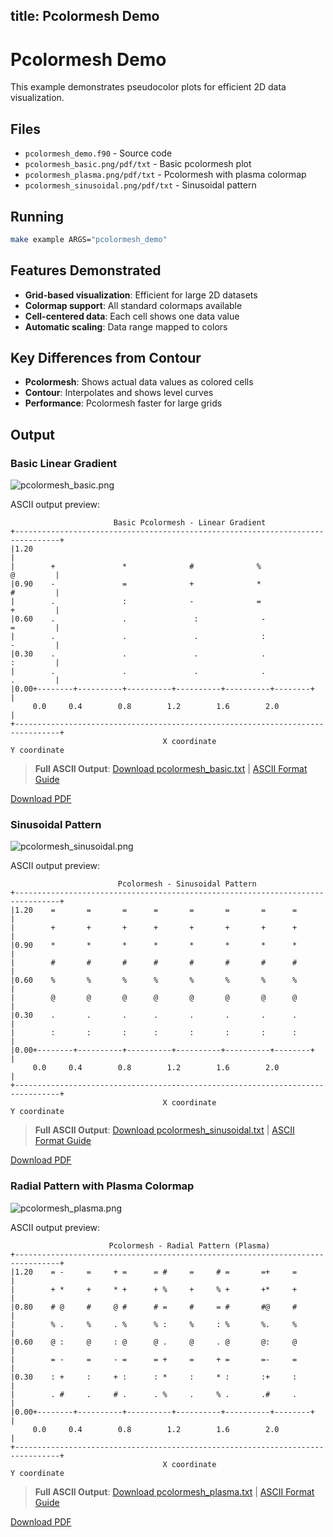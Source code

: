 title: Pcolormesh Demo
---

# Pcolormesh Demo

This example demonstrates pseudocolor plots for efficient 2D data visualization.

## Files

- `pcolormesh_demo.f90` - Source code
- `pcolormesh_basic.png/pdf/txt` - Basic pcolormesh plot
- `pcolormesh_plasma.png/pdf/txt` - Pcolormesh with plasma colormap
- `pcolormesh_sinusoidal.png/pdf/txt` - Sinusoidal pattern

## Running

```bash
make example ARGS="pcolormesh_demo"
```

## Features Demonstrated

- **Grid-based visualization**: Efficient for large 2D datasets
- **Colormap support**: All standard colormaps available
- **Cell-centered data**: Each cell shows one data value
- **Automatic scaling**: Data range mapped to colors

## Key Differences from Contour

- **Pcolormesh**: Shows actual data values as colored cells
- **Contour**: Interpolates and shows level curves
- **Performance**: Pcolormesh faster for large grids

## Output

### Basic Linear Gradient

![pcolormesh_basic.png](../../media/examples/pcolormesh_demo/pcolormesh_basic.png)

ASCII output preview:
```
                       Basic Pcolormesh - Linear Gradient
+--------------------------------------------------------------------------------+
|1.20                                                                            |
|        +               *              #              %               @         |
|0.90    -               =              +              *               #         |
|        .               :              -              =               +         |
|0.60    .               .               :              -               =         |
|        .               .               .              :               -         |
|0.30    .               .               .              .               :         |
|        .               .               .              .               .         |
|0.00+--------+----------+----------+----------+----------+--------+            |
     0.0     0.4        0.8        1.2        1.6        2.0                   |
+--------------------------------------------------------------------------------+
                                  X coordinate
Y coordinate
```

> **Full ASCII Output**: [Download pcolormesh_basic.txt](../../media/examples/pcolormesh_demo/pcolormesh_basic.txt) | [ASCII Format Guide](../ascii_output_format.md)

[Download PDF](../../media/examples/pcolormesh_demo/pcolormesh_basic.pdf)

### Sinusoidal Pattern

![pcolormesh_sinusoidal.png](../../media/examples/pcolormesh_demo/pcolormesh_sinusoidal.png)

ASCII output preview:
```
                        Pcolormesh - Sinusoidal Pattern
+--------------------------------------------------------------------------------+
|1.20    =       =       =      =       =       =       =      =                |
|        +       +       +      +       +       +       +      +                |
|0.90    *       *       *      *       *       *       *      *                |
|        #       #       #      #       #       #       #      #                |
|0.60    %       %       %      %       %       %       %      %                |
|        @       @       @      @       @       @       @      @                |
|0.30    .       .       .      .       .       .       .      .                |
|        :       :       :      :       :       :       :      :                |
|0.00+--------+----------+----------+----------+----------+--------+            |
     0.0     0.4        0.8        1.2        1.6        2.0                   |
+--------------------------------------------------------------------------------+
                                  X coordinate
Y coordinate
```

> **Full ASCII Output**: [Download pcolormesh_sinusoidal.txt](../../media/examples/pcolormesh_demo/pcolormesh_sinusoidal.txt) | [ASCII Format Guide](../ascii_output_format.md)

[Download PDF](../../media/examples/pcolormesh_demo/pcolormesh_sinusoidal.pdf)

### Radial Pattern with Plasma Colormap

![pcolormesh_plasma.png](../../media/examples/pcolormesh_demo/pcolormesh_plasma.png)

ASCII output preview:
```
                      Pcolormesh - Radial Pattern (Plasma)
+--------------------------------------------------------------------------------+
|1.20    = -     =     + =      = #     =     # =       =+     =                |
|        + *     +     * +      + %     +     % +       +*     +                |
|0.80    # @     #     @ #      # =     #     = #       #@     #                |
|        % .     %     . %      % :     %     : %       %.     %                |
|0.60    @ :     @     : @      @ .     @     . @       @:     @                |
|        = -     =     - =      = +     =     + =       =-     =                |
|0.30    : +     :     + :      : *     :     * :       :+     :                |
|        . #     .     # .      . %     .     % .       .#     .                |
|0.00+--------+----------+----------+----------+----------+--------+            |
     0.0     0.4        0.8        1.2        1.6        2.0                   |
+--------------------------------------------------------------------------------+
                                  X coordinate
Y coordinate
```

> **Full ASCII Output**: [Download pcolormesh_plasma.txt](../../media/examples/pcolormesh_demo/pcolormesh_plasma.txt) | [ASCII Format Guide](../ascii_output_format.md)

[Download PDF](../../media/examples/pcolormesh_demo/pcolormesh_plasma.pdf)

